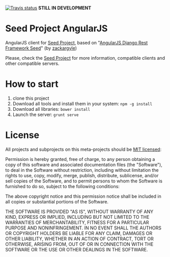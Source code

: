 [![Travis status][Travis status]][Travis project]  **STILL IN DEVELOPMENT**

# Seed Project AngularJS
AngularJS client for [Seed Project], based on "[AngularJS Django Rest Framework Seed]" (by [zackargyle])

Please, check the [Seed Project] for more information, compatible clients and other compatible servers.


# How to start

1. clone this project
1. Download all tools and install them in your system: `npm -g install`
1. Download all libraries: `bower install`
1. Launch the server: `grunt serve`


# License

All projects and subprojects on this meta-projects should be [MIT licensed]:

Permission is hereby granted, free of charge, to any person obtaining a copy
of this software and associated documentation files (the "Software"), to deal
in the Software without restriction, including without limitation the rights
to use, copy, modify, merge, publish, distribute, sublicense, and/or sell
copies of the Software, and to permit persons to whom the Software is
furnished to do so, subject to the following conditions:

The above copyright notice and this permission notice shall be included in
all copies or substantial portions of the Software.

THE SOFTWARE IS PROVIDED "AS IS", WITHOUT WARRANTY OF ANY KIND, EXPRESS OR
IMPLIED, INCLUDING BUT NOT LIMITED TO THE WARRANTIES OF MERCHANTABILITY,
FITNESS FOR A PARTICULAR PURPOSE AND NONINFRINGEMENT. IN NO EVENT SHALL THE
AUTHORS OR COPYRIGHT HOLDERS BE LIABLE FOR ANY CLAIM, DAMAGES OR OTHER
LIABILITY, WHETHER IN AN ACTION OF CONTRACT, TORT OR OTHERWISE, ARISING FROM,
OUT OF OR IN CONNECTION WITH THE SOFTWARE OR THE USE OR OTHER DEALINGS IN
THE SOFTWARE.


[AngularJS Django Rest Framework Seed]: https://github.com/zackargyle/angularjs-django-rest-framework-seed
[zackargyle]: https://github.com/zackargyle
[Seed Project]: https://github.com/seedproject/seed-project
[Travis project]: https://travis-ci.org/seedproject/seed-project-angularjs
[Travis status]: https://travis-ci.org/seedproject/seed-project-angularjs.svg
[MIT licensed]: http://opensource.org/licenses/MIT
